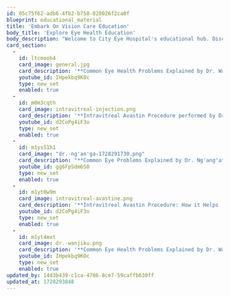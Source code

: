 ```yaml
---
id: 05c75f62-adb6-4fb2-b758-828026f2ca0f
blueprint: educational_material
title: 'Embark On Vision Care Education'
body_title: 'Explore Eye Health Education'
body_description: "Welcome to City Eye Hospital's educational hub. Discover valuable resources designed to enhance your knowledge about eye health. Whether you're a patient or a healthcare professional, empower yourself with essential information."
card_section:
  -
    id: ltcmooh4
    card_image: general.jpg
    card_description: '**Common Eye Health Problems Explained by Dr. Wanjiku | Expert Tips for Clear Vision. Watch now to keep your eyes healthy and strong!**'
    youtube_id: IHpekbq9KOc
    type: new_set
    enabled: true
  -
    id: m0m3cqth
    card_image: intravitreal-injection.png
    card_description: '**Intravitreal Avastin Procedure performed by Dr. Ohito, our expert cataract surgeon. How It Helps Preserve Vision | City Eye Hospital**'
    youtube_id: d2CoPg4iF3o
    type: new_set
    enabled: true
  -
    id: m1ys51h1
    card_image: "dr.-ng'an'ga-1728291730.png"
    card_description: "**Common Eye Problems Explained by Dr. Ng'ang'a**"
    youtube_id: gg6FpSdm6S0
    type: new_set
    enabled: true
  -
    id: m1yt0w9m
    card_image: intravitreal-avastine.png
    card_description: '**Intravitreal Avastin Procedure: How it Helps  Preserve Vision**'
    youtube_id: d2CoPg4iF3o
    type: new_set
    enabled: true
  -
    id: m1yt4mxt
    card_image: dr.-wanjiku.png
    card_description: '**Common Eye Health Problems Explained by Dr. Wanjiku | Expert Tips for Clear Vision**'
    youtube_id: IHpekbq9KOc
    type: new_set
    enabled: true
updated_by: 14d3b439-c1ca-4786-8ce7-59caffb630ff
updated_at: 1728293848
---
```

